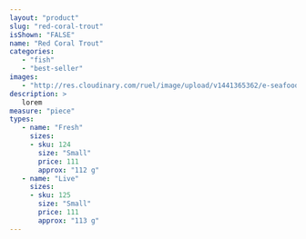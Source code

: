 ```yaml
---
layout: "product"
slug: "red-coral-trout"
isShown: "FALSE"
name: "Red Coral Trout"
categories:
   - "fish"
   - "best-seller"
images:
   - "http://res.cloudinary.com/ruel/image/upload/v1441365362/e-seafoods/chilled-red-coral-trout.jpg"
description: >
   lorem
measure: "piece"
types: 
   - name: "Fresh"
     sizes: 
     - sku: 124
       size: "Small"
       price: 111
       approx: "112 g"
   - name: "Live"
     sizes: 
     - sku: 125
       size: "Small"
       price: 111
       approx: "113 g"
---
```

